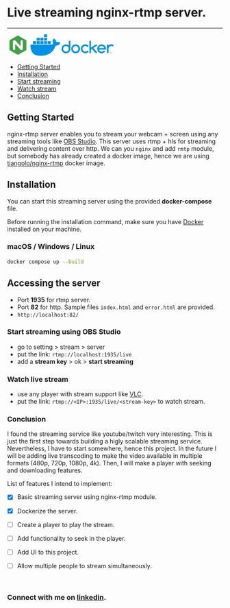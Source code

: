 # Live streaming nginx-rtmp server.

---

<img src="./images/nginx.png" alt="nginx logo" style="height:50px;"></img>
<img src="./images/docker.png" alt="docker logo" style="height:50px;"></img>

- [Getting Started](#getting-started)
- [Installation](#installation)
- [Start streaming](#start-streaming-using-obs-studio)
- [Watch stream](#watch-live-stream)
- [Conclusion](#conclusion)


## Getting Started

nginx-rtmp server enables you to stream your webcam + screen using any streaming tools like [OBS Studio](https://obsproject.com/). This server uses rtmp + hls for streaming and delivering content over http. We can you `nginx` and add `rmtp` module, but somebody has already created a docker image, hence we are using [tiangolo/nginx-rtmp](https://github.com/tiangolo/nginx-rtmp-docker/tree/master?tab=readme-ov-file) docker image.


## Installation

You can start this streaming server using the provided __docker-compose__ file.

Before running the installation command, make sure you have [Docker](https://www.docker.com/products/docker-desktop) installed on your machine.


### macOS / Windows / Linux

```bash
docker compose up --build
```


## Accessing the server

- Port __1935__ for rtmp server.
- Port __82__ for http. Sample files `index.html` and `error.html` are provided.
- `http://localhost:82/`


### Start streaming using OBS Studio

- go to setting > stream > server
- put the link: `rtmp://localhost:1935/live`
- add a __stream key__ > ok > __start streaming__


### Watch live stream

- use any player with stream support like [VLC](https://www.videolan.org/vlc/).
- put the link: `rtmp://<IP>:1935/live/<stream-key>` to watch stream.


### Conclusion
I found the streaming service like youtube/twitch very interesting. This is just the first step towards building a higly scalable streaming service. Nevertheless, I have to start somewhere, hence this project. In the future I will be adding live transcoding to make the video available in multiple formats (480p, 720p, 1080p, 4k). Then, I will make a player with seeking and downloading features.

List of features I intend to implement:

- [x] Basic streaming server using nginx-rtmp module.
- [x] Dockerize the server.
- [ ] Create a player to play the stream.
- [ ] Add functionality to seek in the player.
- [ ] Add UI to this project.
- [ ] Allow multiple people to stream simultaneously.


<br>

### Connect with me on [linkedin](https://www.linkedin.com/in/akhilhind).





